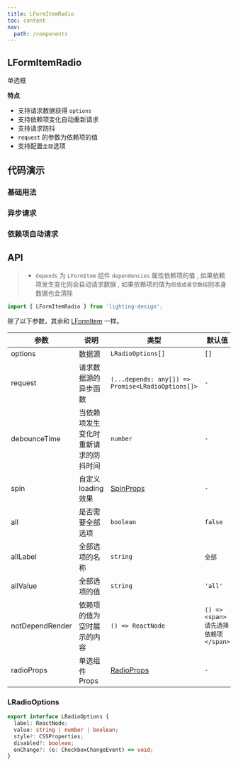 ```yaml
---
title: LFormItemRadio
toc: content
nav:
  path: /components
---
```


## LFormItemRadio

单选框

**特点**

- 支持请求数据获得 `options`
- 支持依赖项变化自动重新请求
- 支持请求防抖
- `request` 的参数为依赖项的值
- 支持配置`全部`选项

## 代码演示

### 基础用法

<code src='./demos/Demo1.tsx'></code>

### 异步请求

<code src='./demos/Demo2.tsx'></code>

### 依赖项自动请求

<code src='./demos/Demo3.tsx'></code>

## API

> - `depends` 为 `LFormItem` 组件 `dependencies` 属性依赖项的值 , 如果依赖项发生变化则会自动请求数据 , 如果依赖项的值为`假值或者空数组`则本身数据也会清除

```ts
import { LFormItemRadio } from 'lighting-design';
```

除了以下参数，其余和 [LFormItem](/components/form-item) 一样。

| 参数            | 说明                                 | 类型                                                      | 默认值                              |
| --------------- | ------------------------------------ | --------------------------------------------------------- | ----------------------------------- |
| options         | 数据源                               | `LRadioOptions[]`                                         | `[]`                                |
| request         | 请求数据源的异步函数                 | `(...depends: any[]) => Promise<LRadioOptions[]>`         | `-`                                 |
| debounceTime    | 当依赖项发生变化时重新请求的防抖时间 | `number`                                                  | `-`                                 |
| spin            | 自定义 loading 效果                  | [SpinProps](https://ant.design/components/spin-cn/#api)   | `-`                                 |
| all             | 是否需要全部选项                     | `boolean `                                                | `false`                             |
| allLabel        | 全部选项的名称                       | `string `                                                 | `全部`                              |
| allValue        | 全部选项的值                         | `string`                                                  | `'all'`                             |
| notDependRender | 依赖项的值为空时展示的内容           | `() => ReactNode`                                         | `() => <span>请先选择依赖项</span>` |
| radioProps      | 单选组件 Props                       | [RadioProps](https://ant.design/components/radio-cn/#api) | `-`                                 |

### LRadioOptions

```ts
export interface LRadioOptions {
  label: ReactNode;
  value: string | number | boolean;
  style?: CSSProperties;
  disabled?: boolean;
  onChange?: (e: CheckboxChangeEvent) => void;
}
```

